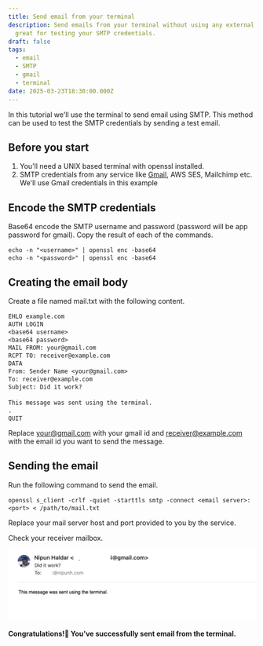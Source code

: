 ```yaml
---
title: Send email from your terminal
description: Send emails from your terminal without using any external tools,
  great for testing your SMTP credentials.
draft: false
tags:
  - email
  - SMTP
  - gmail
  - terminal
date: 2025-03-23T18:30:00.000Z
---
```

In this tutorial we'll use the terminal to send email using SMTP. This method can be used to test the SMTP credentials by sending a test email.

## Before you start

1. You'll need a UNIX based terminal with openssl installed.
2. SMTP credentials from any service like [Gmail](https://support.google.com/a/answer/176600?hl=en), AWS SES, Mailchimp etc. We'll use Gmail credentials in this example

## Encode the SMTP credentials

Base64 encode the SMTP username and password (password will be app password for gmail). Copy the result of each of the commands.

```shell
echo -n "<username>" | openssl enc -base64
echo -n "<password>" | openssl enc -base64
```

## Creating the email body

Create a file named mail.txt with the following content.

```
EHLO example.com
AUTH LOGIN
<base64 username>
<base64 password>
MAIL FROM: your@gmail.com
RCPT TO: receiver@example.com
DATA
From: Sender Name <your@gmail.com>
To: receiver@example.com
Subject: Did it work?

This message was sent using the terminal.
.
QUIT
```

Replace [your@gmail.com](mailto:your@gmail.com) with your gmail id and [receiver@example.com](mailto:receiver@example.com) with the email id you want to send the message.

## Sending the email

Run the following command to send the email.

```shell
openssl s_client -crlf -quiet -starttls smtp -connect <email server>:<port> < /path/to/mail.txt
```

Replace your mail server host and port provided to you by the service.

Check your receiver mailbox.

![email](1.webp)

**Congratulations!🎉 You've successfully sent email from the terminal.**
